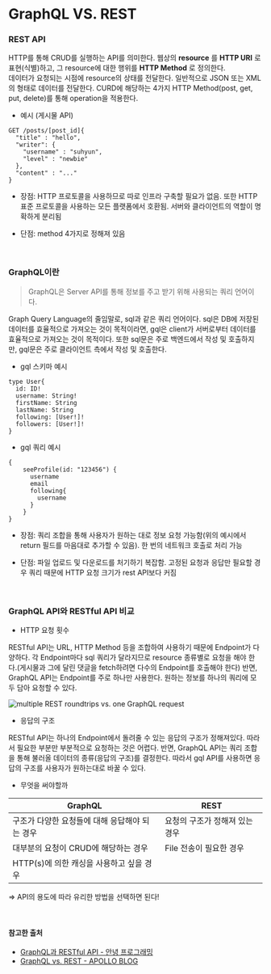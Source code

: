 # GraphQL VS. REST

### REST API
HTTP를 통해 CRUD를 실행하는 API를 의미한다. 웹상의 **resource** 를 **HTTP URI** 로 표현(식별)하고, 그 resource에 대한 행위를 **HTTP Method** 로 정의한다.<br/>
데이터가 요청되는 시점에 resource의 상태를 전달한다. 일반적으로 JSON 또는 XML의 형태로 데이터를 전달한다. CURD에 해당하는 4가지 HTTP Method(post, get, put, delete)를 통해 operation을 적용한다.

- 예시 (게시물 API)

~~~
GET /posts/[post_id]{
  "title" : "hello",
  "writer": {
    "username" : "suhyun",
    "level" : "newbie"
  },
  "content" : "..."
}
~~~


- 장점: HTTP 프로토콜을 사용하므로 따로 인프라 구축할 필요가 없음. 또한 HTTP 표준 프로토콜을 사용하는 모든 플랫폼에서 호환됨. 서버와 클라이언트의 역할이 명확하게 분리됨

- 단점: method 4가지로 정해져 있음

<br/>


### GraphQL이란
> GraphQL은 Server API를 통해 정보를 주고 받기 위해 사용되는 쿼리 언어이다.

Graph Query Language의 줄임말로, sql과 같은 쿼리 언어이다. sql은 DB에 저장된 데이터를 효율적으로 가져오는 것이 목적이라면, gql은 client가 서버로부터 데이터를 효율적으로 가져오는 것이 목적이다. 또한 sql문은 주로 백엔드에서 작성 및 호출하지만, gql문은 주로 클라이언트 측에서 작성 및 호출한다.

- gql 스키마 예시

~~~
type User{
  id: ID!
  username: String!
  firstName: String
  lastName: String
  following: [User!]!
  followers: [User!]!
}
~~~


- gql 쿼리 예시

~~~
{
    seeProfile(id: "123456") {
      username
      email
      following{
        username
      }
    }
}
~~~

- 장점: 쿼리 조합을 통해 사용자가 원하는 대로 정보 요청 가능함(위의 예시에서 return 필드를 마음대로 추가할 수 있음). 한 번의 네트워크 호출로 처리 가능

- 단점: 파일 업로드 및 다운로드를 처기하기 복잡함. 고정된 요청과 응답만 필요할 경우 쿼리 때문에 HTTP 요청 크기가 rest API보다 커짐

<br/>

### GraphQL API와 RESTful API 비교
- HTTP 요청 횟수

RESTful API는 URL, HTTP Method 등을 조합하여 사용하기 때문에 Endpoint가 다양하다. 각 Endpoint마다 sql 쿼리가 달라지므로 resource 종류별로 요청을 해야 한다.(게시물과 그에 달린 댓글을 fetch하려면 다수의 Endpoint를  호출해야 한다) 반면, GraphQL API는 Endpoint를 주로 하나만 사용한다. 원하는 정보를 하나의 쿼리에 모두 담아 요청할 수 있다.

![multiple REST roundtrips vs. one GraphQL request](https://www.apollographql.com/blog/static/1_qpyJSVVPkd5c6ItMmivnYg-8efafc9157a25a40baf71107578247cd.png)

- 응답의 구조

RESTful API는 하나의 Endpoint에서 돌려줄 수 있는 응답의 구조가 정해져있다. 따라서 필요한 부분만 부분적으로 요청하는 것은 어렵다. 반면, GraphQL API는 쿼리 조합을 통해 불러올 데이터의 종류(응답의 구조)를 결정한다. 따라서 gql API를 사용하면 응답의 구조를 사용자가 원하는대로 바꿀 수 있다.

- 무엇을 써야할까

GraphQL | REST
-|-
구조가 다양한 요청들에 대해 응답해야 되는 경우 | 요청의 구조가 정해져 있는 경우
대부분의 요청이 CRUD에 해당하는 경우  | File 전송이 필요한 경우
| HTTP(s)에 의한 캐싱을 사용하고 싶을 경우

=> API의 용도에 따라 유리한 방법을 선택하면 된다!


<br/>

#### 참고한 출처

- [GraphQL과 RESTful API - 안녕 프로그래밍](https://www.holaxprogramming.com/2018/01/20/graphql-vs-restful-api/)
- [GraphQL vs. REST - APOLLO BLOG](https://www.apollographql.com/blog/graphql-vs-rest-5d425123e34b)
